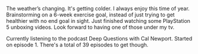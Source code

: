 
The weather’s changing. It's getting colder. I always enjoy this time of year. Brainstorming on a 6-week exercise goal, instead of just trying to get healthier with no end goal in sight. Just finished watching some PlayStation 5 unboxing videos. Look forward to having one of those under my tv.

Currently listening to the podcast Deep Questions with Cal Newport. Started on episode 1. There's a total of 39 episodes to get though.


